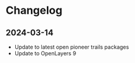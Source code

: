 # Changelog

## 2024-03-14

- Update to latest open pioneer trails packages
- Update to OpenLayers 9